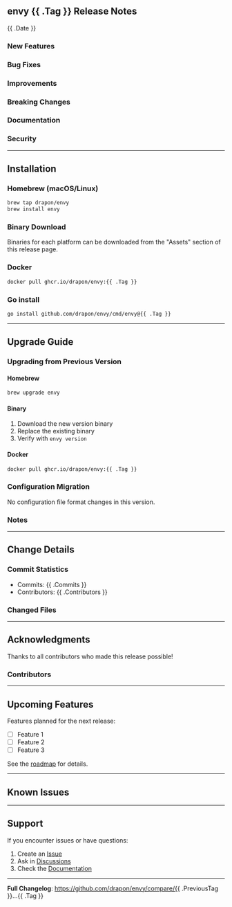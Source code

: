 ## envy {{ .Tag }} Release Notes

{{ .Date }}

### New Features
<!-- List new features added -->

### Bug Fixes
<!-- List bugs fixed -->

### Improvements
<!-- Performance improvements, refactoring, etc. -->

### Breaking Changes
<!-- List any backward-incompatible changes -->

### Documentation
<!-- Documentation updates -->

### Security
<!-- Security-related fixes -->

---

## Installation

### Homebrew (macOS/Linux)
```bash
brew tap drapon/envy
brew install envy
```

### Binary Download
Binaries for each platform can be downloaded from the "Assets" section of this release page.

### Docker
```bash
docker pull ghcr.io/drapon/envy:{{ .Tag }}
```

### Go install
```bash
go install github.com/drapon/envy/cmd/envy@{{ .Tag }}
```

---

## Upgrade Guide

### Upgrading from Previous Version

#### Homebrew
```bash
brew upgrade envy
```

#### Binary
1. Download the new version binary
2. Replace the existing binary
3. Verify with `envy version`

#### Docker
```bash
docker pull ghcr.io/drapon/envy:{{ .Tag }}
```

### Configuration Migration
<!-- Configuration file changes required for version upgrade -->

No configuration file format changes in this version.

### Notes
<!-- Important notes for upgrading -->

---

## Change Details

### Commit Statistics
- Commits: {{ .Commits }}
- Contributors: {{ .Contributors }}

### Changed Files
<!-- List of major files changed -->

---

## Acknowledgments

Thanks to all contributors who made this release possible!

### Contributors
<!-- List of contributors -->

---

## Upcoming Features

Features planned for the next release:
- [ ] Feature 1
- [ ] Feature 2
- [ ] Feature 3

See the [roadmap](https://github.com/drapon/envy/blob/main/steps/99_Roadmap.md) for details.

---

## Known Issues

<!-- List any known issues -->

---

## Support

If you encounter issues or have questions:

1. Create an [Issue](https://github.com/drapon/envy/issues)
2. Ask in [Discussions](https://github.com/drapon/envy/discussions)
3. Check the [Documentation](https://github.com/drapon/envy/tree/main/docs)

---

**Full Changelog**: https://github.com/drapon/envy/compare/{{ .PreviousTag }}...{{ .Tag }}